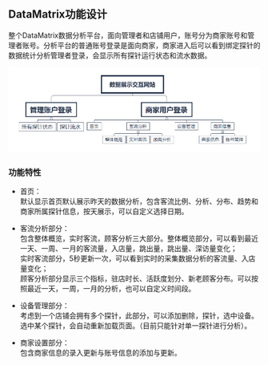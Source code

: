 ## DataMatrix功能设计

整个DataMatrix数据分析平台，面向管理者和店铺用户，账号分为商家账号和管理者账号。分析平台的普通账号登录是面向商家，商家进入后可以看到绑定探针的数据统计分析管理者登录，会显示所有探针运行状态和流水数据。

![funcImage](images/funcImage.png)

### 功能特性


* 首页：  
默认显示首页默认展示昨天的数据分析，包含客流比例、分析、分布、趋势和商家所属探针信息，按天展示，可以自定义选择日期。

* 客流分析部分：  
包含整体概览，实时客流，顾客分析三大部分。整体概览部分，可以看到最近一天、一周、一月的客流量，入店量，跳出量，跳出量、深访量变化；  
实时客流部分，5秒更新一次，可以看到实时的采集数据分析的客流量、入店量变化；  
顾客分析部分显示三个指标，驻店时长、活跃度划分、新老顾客分布。可以按照最近一天，一周，一月的分析，也可以自定义时间段。
* 设备管理部分：  
考虑到一个店铺会拥有多个探针，此部分，可以添加删除，探针，选中设备。选中某个探针，会自动重新加载页面。（目前只能针对单一探针进行分析）。
* 商家设置部分：  
包含商家信息的录入更新与账号信息的添加与更新。



